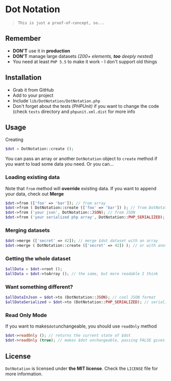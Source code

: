 # Dot Notation
> `This is just a proof-of-concept, so...`

## Remember
+ __DON'T__ use it in __production__
+ __DON'T__ manage large datasets *(200+ elements, __too__ deeply nested)* 
+ You need at least `PHP 5.5` to make it work - I don't support old things

## Installation
+ Grab it from GitHub
+ Add to your project
+ Include `lib/DotNotation/DotNotation.php`
+ Don't forget about the tests *(PHPUnit)* if you want to change the code (check `tests` directory and `phpunit.xml.dist` for more info

## Usage
Creating

```php
$dot = DotNotation::create ();
```
You can pass an array or another `DotNotation` object to `create` method if you want to load some data you need.
Or you can...

### Loading existing data
Note that `from` method will __override__ existing data.
If you want to append your data, check out __Merge__

```php 
$dot->from (['foo' => 'bar']); // from array
$dot->from ( DotNotation::create (['foo' => 'bar']) ); // from DotNotation instance
$dot->from ('your json', DotNotation::JSON); // from JSON
$dot->from ('your serialized php array', DotNotation::PHP_SERIALIZED); // from serialize()'d array
```

### Merging datasets

```php
$dot->merge (['secret' => 42]); // merge $dot dataset with an array
$dot->merge ( DotNotation::create (['secret' => 42]) ); // or with another instance of DotNotation
```

### Getting the whole dataset

```php
$allData = $dot->root ();
$allData = $dot->toArray (); // the same, but more readable I think 
```

### Want something different?

```php
$allDataInJson = $dot->to (DotNotation::JSON); // cool JSON format 
$allDataSerialized = $dot->to (DotNotation::PHP_SERIALIZED); // serialize()'d array 
```

### Read Only Mode
If you want to make`$dot`unchangeable, you should use `readOnly` method

```php
$dot->readOnly (); // returns the current state of $dot
$dot->readOnly (true); // makes $dot unchangeable, passing FALSE gives the opposite result
```

## License
`DotNotation` is licensed under __the MIT license__.
Check the `LICENSE` file for more information.
